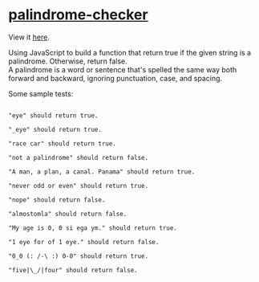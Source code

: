 # <a href="https://txlocnguyen.github.io/palindrome-checker/">palindrome-checker</a>
View it <a href="https://txlocnguyen.github.io/palindrome-checker/">here</a>.

Using JavaScript to build a function that return true if the given string is a palindrome. Otherwise, return false.<br>
A palindrome is a word or sentence that's spelled the same way both forward and backward, ignoring punctuation, case, and spacing.

Some sample tests:
```

"eye" should return true.

"_eye" should return true.

"race car" should return true.

"not a palindrome" should return false.

"A man, a plan, a canal. Panama" should return true.

"never odd or even" should return true.

"nope" should return false.

"almostomla" should return false.

"My age is 0, 0 si ega ym." should return true.

"1 eye for of 1 eye." should return false.

"0_0 (: /-\ :) 0-0" should return true.

"five|\_/|four" should return false.
```

